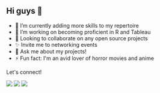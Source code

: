 ## Hi guys 👋

- 🔭 I’m currently adding more skills to my repertoire
- 🌱 I’m working on becoming proficient in R and Tableau
- 👯 Looking to collaborate on any open source projects
- ✨ Invite me to networking events
- 💬 Ask me about my projects!
- ⚡ Fun fact: I'm an avid lover of horror movies and anime

Let's connect! 

<kbd><a href= 'https://www.linkedin.com/in/wonuola-abimbola/' rel="nofollow"><img src= "https://img.shields.io/badge/LinkedIn-0077B5?style=for-the-badge&logo=linkedin&logoColor=white" /></a></kbd>
<kbd><a href="https://wonuolaa4.medium.com/" rel="nofollow"><img src= "https://img.shields.io/badge/Medium-white?style=for-the-badge&logo=medium&logoColor=black" /></a></kbd>
<kbd><a href="mailto:wonuolaa4@gmail" rel="nofollow"><img src= "https://img.shields.io/badge/Gmail-white?style=for-the-badge&logo=gmail&logoColor=red" /></a></kbd>
